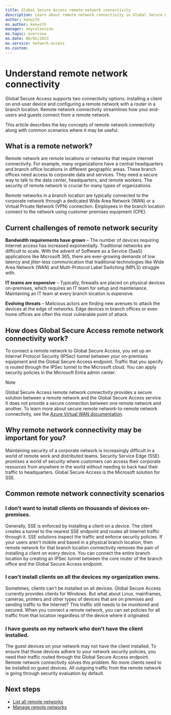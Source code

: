 ```yaml
---
title: Global Secure Access remote network connectivity
description: Learn about remote network connectivity in Global Secure Access.
author: kenwith
ms.author: kenwith
manager: amycolannino
ms.topic: overview
ms.date: 06/01/2023
ms.service: network-access
ms.custom: 
---
```


# Understand remote network connectivity

Global Secure Access supports two connectivity options: installing a client on end-user device and configuring a remote network with a router in a branch location. Remote network connectivity streamlines how your end-users and guests connect from a remote network.

This article describes the key concepts of remote network connectivity along with common scenarios where it may be useful.

## What is a remote network? 

Remote network are remote locations or networks that require internet connectivity. For example, many organizations have a central headquarters and branch office locations in different geographic areas. These branch offices need access to corporate data and services. They need a secure way to talk to the data center, headquarters, and remote workers. The security of remote network is crucial for many types of organizations.

Remote networks in a branch location are typically connected to the corporate network through a dedicated Wide Area Network (WAN) or a Virtual Private Network (VPN) connection. Employees in the branch location connect to the network using customer premises equipment (CPE).

## Current challenges of remote network security 

**Bandwidth requirements have grown** – The number of devices requiring Internet access has increased exponentially. Traditional networks are difficult to scale. With the advent of Software as a Service (SaaS) applications like Microsoft 365, there are ever-growing demands of low latency and jitter-less communication that traditional technologies like Wide Area Network (WAN) and Multi-Protocol Label Switching (MPLS) struggle with. 

**IT teams are expensive** – Typically, firewalls are placed on physical devices on-premises, which requires an IT team for setup and maintenance. Maintaining an IT team at every branch location is expensive. 

**Evolving threats** – Malicious actors are finding new avenues to attack the devices at the edge of networks. Edge devices in branch offices or even home offices are often the most vulnerable point of attack.

## How does Global Secure Access remote network connectivity work? 

To connect a remote network to Global Secure Access, you set up an Internet Protocol Security (IPSec) tunnel between your on-premises equipment and the Global Secure Access endpoint. Traffic that you specify is routed through the IPSec tunnel to the Microsoft cloud. You can apply security policies in the Microsoft Entra admin center.

> [!NOTE]
> Global Secure Access remote network connectivity provides a secure solution between a remote network and the
> Global Secure Access service. It does not provide a secure connection between one remote network and another.
> To learn more about secure remote network-to-remote network connectivity, see the [Azure Virtual WAN documentation](../virtual-wan/index.yml).
 
## Why remote network connectivity may be important for you? 
Maintaining security of a corporate network is increasingly difficult in a world of remote work and distributed teams. Security Service Edge (SSE) promises a world of security where customers can access their corporate resources from anywhere in the world without needing to back haul their traffic to headquarters. Global Secure Access is the Microsoft solution for SSE.

## Common remote network connectivity scenarios

### I don’t want to install clients on thousands of devices on-premises. 
Generally, SSE is enforced by installing a client on a device. The client creates a tunnel to the nearest SSE endpoint and routes all Internet traffic through it. SSE solutions inspect the traffic and enforce security policies. If your users aren't mobile and based in a physical branch location, then remote network for that branch location connectivity removes the pain of installing a client on every device. You can connect the entire branch location by creating an IPSec tunnel between the core router of the branch office and the Global Secure Access endpoint.

### I can't install clients on all the devices my organization owns.
Sometimes, clients can't be installed on all devices. Global Secure Access currently provides clients for Windows. But what about Linux, mainframes, cameras, printers and other types of devices that are on premises and sending traffic to the Internet? This traffic still needs to be monitored and secured. When you connect a remote network, you can set policies for all traffic from that location regardless of the device where it originated.

### I have guests on my network who don't have the client installed.  
The guest devices on your network may not have the client installed. To ensure that those devices adhere to your network security policies, you need their traffic routed through the Global Secure Access endpoint. Remote network connectivity solves this problem. No more clients need to be installed on guest devices. All outgoing traffic from the remote network is going through security evaluation by default.  

## Next steps
- [List all remote networks](how-to-list-remote-networks.md)
- [Manage remote networks](how-to-manage-remote-networks.md)

